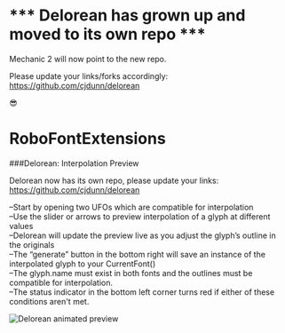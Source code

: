*** Delorean has grown up and moved to its own repo *** 
==================

Mechanic 2 will now point to the new repo. 

Please update your links/forks accordingly: 
https://github.com/cjdunn/delorean

😎


RoboFontExtensions
==================

###Delorean: Interpolation Preview  

Delorean now has its own repo, please update your links: 
https://github.com/cjdunn/delorean

–Start by opening two UFOs which are compatible for interpolation  
–Use the slider or arrows to preview interpolation of a glyph at different values  
–Delorean will update the preview live as you adjust the glyph’s outline in the originals  
–The “generate” button in the bottom right will save an instance of the interpolated glyph to your CurrentFont()  
–The glyph.name must exist in both fonts and the outlines must be compatible for interpolation.  
–The status indicator in the bottom left corner turns red if either of these conditions aren't met. 


![Delorean animated preview]( https://raw.githubusercontent.com/cjdunn/RoboFontExtensions/master/Delorean/Delorean.roboFontExt/html/Delorean_sample_anm.gif)
